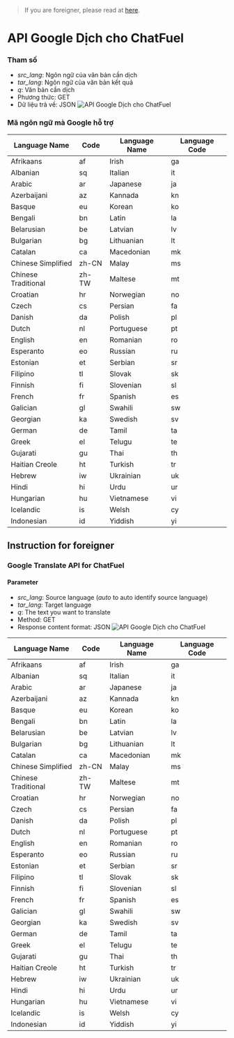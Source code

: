 > If you are foreigner, please read at [here](https://github.com/0x2f0713/chatfuel_api/blob/master/GG_Translate/README.md#instruction-for-foreigner).
# API Google Dịch cho ChatFuel
### Tham số
* *src_lang*: Ngôn ngữ của văn bản cần dịch
* *tar_lang*: Ngôn ngữ của văn bản kết quả
* *q*: Văn bản cần dịch
* Phương thức: GET
* Dữ liệu trả về: JSON
![API Google Dịch cho ChatFuel](https://i.imgur.com/oEdFg4l.png)
### Mã ngôn ngữ mà Google hỗ trợ
| Language Name | Code | Language Name | Language Code |
| --- | --- | --- | --- |
| Afrikaans | af | Irish | ga |
| Albanian | sq | Italian | it |
| Arabic | ar | Japanese | ja |
| Azerbaijani | az | Kannada | kn |
| Basque | eu | Korean | ko |
| Bengali | bn | Latin | la |
| Belarusian | be | Latvian | lv |
| Bulgarian | bg | Lithuanian | lt |
| Catalan | ca | Macedonian | mk |
| Chinese Simplified | zh-CN | Malay | ms |
| Chinese Traditional | zh-TW | Maltese | mt |
| Croatian | hr | Norwegian | no |
| Czech | cs | Persian | fa |
| Danish | da | Polish | pl |
| Dutch | nl | Portuguese | pt |
| English | en | Romanian | ro |
| Esperanto | eo | Russian | ru |
| Estonian | et | Serbian | sr |
| Filipino | tl | Slovak | sk |
| Finnish | fi | Slovenian | sl |
| French | fr | Spanish | es |
| Galician | gl | Swahili | sw |
| Georgian | ka | Swedish | sv |
| German | de | Tamil | ta |
| Greek | el | Telugu | te |
| Gujarati | gu | Thai | th |
| Haitian Creole | ht | Turkish | tr |
| Hebrew | iw | Ukrainian | uk |
| Hindi | hi | Urdu | ur |
| Hungarian | hu | Vietnamese | vi |
| Icelandic | is | Welsh | cy |
| Indonesian | id | Yiddish | yi |


## Instruction for foreigner
### Google Translate API for ChatFuel
#### Parameter
* *src_lang*: Source language (*auto* to auto identify source language)
* *tar_lang*: Target language
* *q*: The text you want to translate
* Method: GET
* Response content format: JSON
![API Google Dịch cho ChatFuel](https://i.imgur.com/oEdFg4l.png)

| Language Name | Code | Language Name | Language Code |
| --- | --- | --- | --- |
| Afrikaans | af | Irish | ga |
| Albanian | sq | Italian | it |
| Arabic | ar | Japanese | ja |
| Azerbaijani | az | Kannada | kn |
| Basque | eu | Korean | ko |
| Bengali | bn | Latin | la |
| Belarusian | be | Latvian | lv |
| Bulgarian | bg | Lithuanian | lt |
| Catalan | ca | Macedonian | mk |
| Chinese Simplified | zh-CN | Malay | ms |
| Chinese Traditional | zh-TW | Maltese | mt |
| Croatian | hr | Norwegian | no |
| Czech | cs | Persian | fa |
| Danish | da | Polish | pl |
| Dutch | nl | Portuguese | pt |
| English | en | Romanian | ro |
| Esperanto | eo | Russian | ru |
| Estonian | et | Serbian | sr |
| Filipino | tl | Slovak | sk |
| Finnish | fi | Slovenian | sl |
| French | fr | Spanish | es |
| Galician | gl | Swahili | sw |
| Georgian | ka | Swedish | sv |
| German | de | Tamil | ta |
| Greek | el | Telugu | te |
| Gujarati | gu | Thai | th |
| Haitian Creole | ht | Turkish | tr |
| Hebrew | iw | Ukrainian | uk |
| Hindi | hi | Urdu | ur |
| Hungarian | hu | Vietnamese | vi |
| Icelandic | is | Welsh | cy |
| Indonesian | id | Yiddish | yi |
